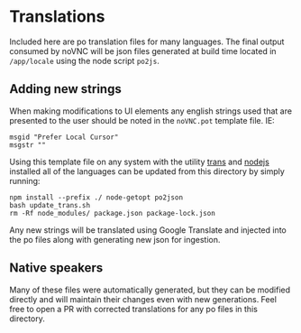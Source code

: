 # Translations

Included here are po translation files for many languages. The final output consumed by noVNC will be json files generated at build time located in `/app/locale` using the node script `po2js`. 

## Adding new strings

When making modifications to UI elements any english strings used that are presented to the user should be noted in the `noVNC.pot` template file. IE: 

```
msgid "Prefer Local Cursor"
msgstr ""
```

Using this template file on any system with the utility [trans](https://manpages.ubuntu.com/manpages/jammy/man1/trans.1.html) and [nodejs](https://nodejs.org/en) installed all of the languages can be updated from this directory by simply running: 

```
npm install --prefix ./ node-getopt po2json
bash update_trans.sh
rm -Rf node_modules/ package.json package-lock.json
```

Any new strings will be translated using Google Translate and injected into the po files along with generating new json for ingestion.

## Native speakers

Many of these files were automatically generated, but they can be modified directly and will maintain their changes even with new generations. Feel free to open a PR with corrected translations for any po files in this directory. 
